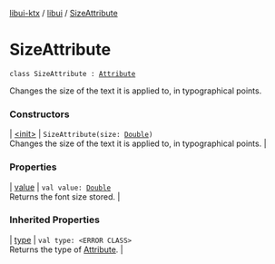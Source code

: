 [libui-ktx](../../index.md) / [libui](../index.md) / [SizeAttribute](./index.md)

# SizeAttribute

`class SizeAttribute : `[`Attribute`](../-attribute/index.md)

Changes the size of the text it is applied to, in typographical points.

### Constructors

| [&lt;init&gt;](-init-.md) | `SizeAttribute(size: `[`Double`](https://kotlinlang.org/api/latest/jvm/stdlib/kotlin/-double/index.html)`)`<br>Changes the size of the text it is applied to, in typographical points. |

### Properties

| [value](value.md) | `val value: `[`Double`](https://kotlinlang.org/api/latest/jvm/stdlib/kotlin/-double/index.html)<br>Returns the font size stored. |

### Inherited Properties

| [type](../-attribute/type.md) | `val type: <ERROR CLASS>`<br>Returns the type of [Attribute](../-attribute/index.md). |

